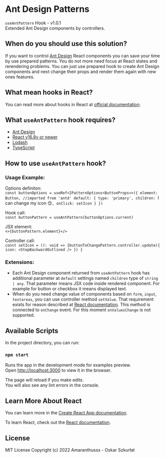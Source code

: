 # Ant Design Patterns 

`useAntPattern` Hook - v1.0.1\
Extended Ant Design components by controllers.

## When do you should use this solution?

If you want to control [Ant Design](https://ant.design/) React components you can save your time by use prepared patterns. You do not more need focus at React states and rerendering problems. You can just use prepared hook to create Ant Design components and next change their props and render them again with new ones features.

## What mean hooks in React?

You can read more about hooks in React at [official documentation](https://reactjs.org/docs/hooks-intro.html).

## What `useAntPattern` hook requires?

- [Ant Design](https://ant.design/)
- [React v16.8v or newer](https://reactjs.org/docs/hooks-intro.html)
- [Lodash](https://lodash.com/)
- [TypeScript](https://www.typescriptlang.org/docs/handbook/react.html)

## How to use `useAntPattern` hook?

### Usage Example:

Options definiton:\
`const buttonOptions = useRef<IPatternOptions<ButtonProps>>({ element: Button, //imported from 'antd' default: { type: 'primary', children: `I can change my icon 😊`, onClick: setIcon } })`

Hook call:\
`const buttonPattern = useAntPattern(buttonOptions.current)`

JSX element:\
`<>{buttonPattern.element}</>`

Controller call:\
`const setIcon = (): void => {buttonToChangePattern.controller.update({ icon: <StepBackwardOutlined /> }) }`

### Extensions:

- Each Ant Design component returned from `useAntPattern` hook has additional parameter at `default` settings named `children` type of `string | any`. That parameter means JSX code inside rendered component. For example for button or checkbox it means displayed text.
- When do you need change value of components based on `form`, `input`, `textareas`, you can use controller method `setValue`. That requirement exists for reason described at [React documentation](https://reactjs.org/docs/forms.html). This method is connected to `onChange` event. For this moment `onValuesChange` is not supported.

## Available Scripts

In the project directory, you can run:

### `npm start`

Runs the app in the development mode for examples preview.\
Open [http://localhost:3000](http://localhost:3000) to view it in the browser.

The page will reload if you make edits.\
You will also see any lint errors in the console.

## Learn More About React

You can learn more in the [Create React App documentation](https://facebook.github.io/create-react-app/docs/getting-started).

To learn React, check out the [React documentation](https://reactjs.org/).

## License

MIT License
Copyright (c) 2022 Amaranthusss - Oskar Szkurłat
